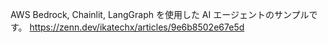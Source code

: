 AWS Bedrock, Chainlit, LangGraph を使用した AI エージェントのサンプルです。
https://zenn.dev/ikatechx/articles/9e6b8502e67e5d